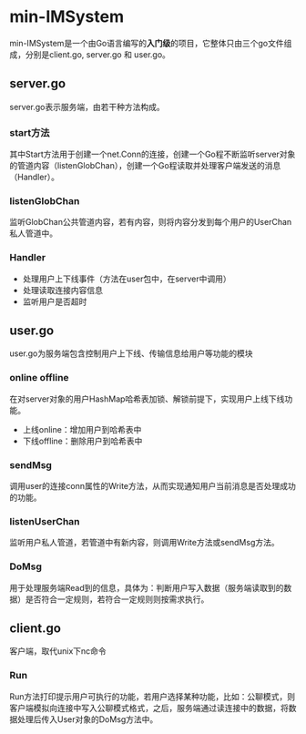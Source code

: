 # min-IMSystem
min-IMSystem是一个由Go语言编写的**入门级**的项目，它整体只由三个go文件组成，分别是client.go, server.go 和 user.go。
## server.go
server.go表示服务端，由若干种方法构成。
### start方法
其中Start方法用于创建一个net.Conn的连接，创建一个Go程不断监听server对象的管道内容（listenGlobChan），创建一个Go程读取并处理客户端发送的消息（Handler）。
### listenGlobChan
监听GlobChan公共管道内容，若有内容，则将内容分发到每个用户的UserChan私人管道中。
### Handler
- 处理用户上下线事件（方法在user包中，在server中调用）
- 处理读取连接内容信息
- 监听用户是否超时
## user.go
user.go为服务端包含控制用户上下线、传输信息给用户等功能的模块
### online offline
在对server对象的用户HashMap哈希表加锁、解锁前提下，实现用户上线下线功能。
- 上线online：增加用户到哈希表中
- 下线offline：删除用户到哈希表中
### sendMsg
调用user的连接conn属性的Write方法，从而实现通知用户当前消息是否处理成功的功能。
### listenUserChan
监听用户私人管道，若管道中有新内容，则调用Write方法或sendMsg方法。
### DoMsg
用于处理服务端Read到的信息，具体为：判断用户写入数据（服务端读取到的数据）是否符合一定规则，若符合一定规则则按需求执行。
## client.go
客户端，取代unix下nc命令
### Run
Run方法打印提示用户可执行的功能，若用户选择某种功能，比如：公聊模式，则客户端模拟向连接中写入公聊模式格式，之后，服务端通过读连接中的数据，将数据处理后传入User对象的DoMsg方法中。